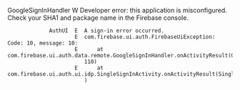 GoogleSignInHandler  W  Developer error: this application is misconfigured. Check your SHA1 and package name in the Firebase console.

                 AuthUI  E  A sign-in error occurred.
                         E  com.firebase.ui.auth.FirebaseUiException: Code: 10, message: 10:
                         E      at com.firebase.ui.auth.data.remote.GoogleSignInHandler.onActivityResult(GoogleSignInHandler.java:
                            110)
                         E      at com.firebase.ui.auth.ui.idp.SingleSignInActivity.onActivityResult(SingleSignInActivity.java:128
                            )

